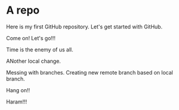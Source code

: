 # A repo
Here is my first GitHub repository. Let's get started with GitHub.

Come on! Let's go!!!

Time is the enemy of us all.

ANother local change.

Messing with branches. Creating new remote branch based on local branch.

Hang on!!

Haram!!!
